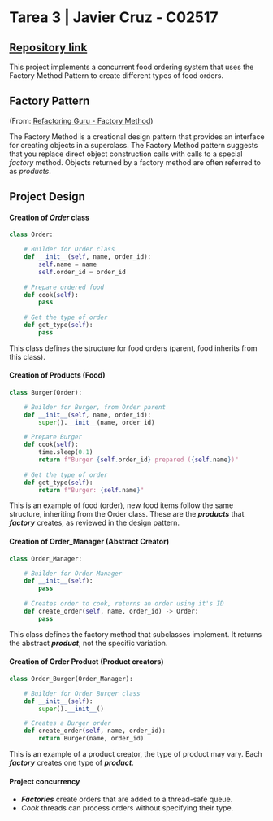 # Tarea 3 | Javier Cruz - C02517

## [Repository link](https://github.com/ibra0610/c02517-diseno-software/tree/main/tarea_3_Factory_Async)

This project implements a concurrent food ordering system that uses the Factory Method Pattern to create different types of food orders.

## Factory Pattern
(From: [Refactoring Guru - Factory Method](https://refactoring.guru/design-patterns/factory-method))

The Factory Method is a creational design pattern that provides an interface for creating objects in a superclass. 
The Factory Method pattern suggests that you replace direct object construction calls with calls to a special *factory* method. Objects returned by a factory method are often referred to as *products*.

## Project Design

#### Creation of *Order* class

```python
class Order:

    # Builder for Order class
    def __init__(self, name, order_id):
        self.name = name
        self.order_id = order_id
    
    # Prepare ordered food
    def cook(self):
        pass
    
    # Get the type of order
    def get_type(self):
        pass
```
This class defines the structure for food orders (parent, food inherits from this class).

#### Creation of Products (Food)

```python
class Burger(Order):

    # Builder for Burger, from Order parent
    def __init__(self, name, order_id):
        super().__init__(name, order_id)

    # Prepare Burger
    def cook(self):
        time.sleep(0.1)
        return f"Burger {self.order_id} prepared ({self.name})" 
    
    # Get the type of order
    def get_type(self):
        return f"Burger: {self.name}"
```

This is an example of food (order), new food items follow the same structure, inheriting from the Order class. 
These are the __*products*__ that __*factory*__ creates, as reviewed in the design pattern. 

#### Creation of Order_Manager (Abstract Creator)

```python
class Order_Manager:

    # Builder for Order Manager
    def __init__(self):
        pass
    
    # Creates order to cook, returns an order using it's ID
    def create_order(self, name, order_id) -> Order:
        pass
```

This class defines the factory method that subclasses implement. It returns the abstract __*product*__, not the specific variation. 

#### Creation of Order Product (Product creators)

```python
class Order_Burger(Order_Manager):

    # Builder for Order Burger class
    def __init__(self):
        super().__init__()

    # Creates a Burger order
    def create_order(self, name, order_id):
        return Burger(name, order_id)
``` 

This is an example of a product creator, the type of product may vary. Each __*factory*__ creates one type of __*product*__.

#### Project concurrency

- __*Factories*__ create orders that are added to a thread-safe queue.
- *Cook* threads can process orders without specifying their type.

